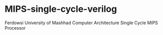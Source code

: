 # MIPS-single-cycle-verilog

Ferdowsi University of Mashhad Computer Architecture Single Cycle MIPS Processor
